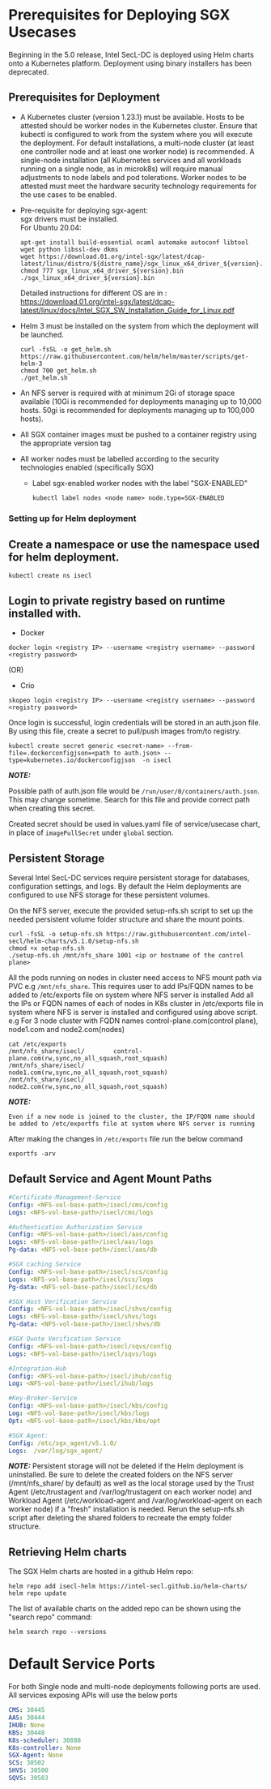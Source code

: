 # Prerequisites for Deploying SGX Usecases

Beginning in the 5.0 release, Intel SecL-DC is deployed using Helm charts onto a Kubernetes platform.  Deployment using binary installers has been deprecated.

## Prerequisites for Deployment

- A Kubernetes cluster (version 1.23.1) must be available.  Hosts to be attested should be worker nodes in the Kubernetes cluster.  Ensure that kubectl is configured to work from the system where you will execute the deployment.  For default installations, a multi-node cluster (at least one controller node and at least one worker node) is recommended.  A single-node installation (all Kubernetes services and all workloads running on a single node, as in microk8s) will require manual adjustments to node labels and pod tolerations.  Worker nodes to be attested must meet the hardware security technology requirements for the use cases to be enabled.  

- Pre-requisite for deploying sgx-agent:   
  sgx drivers must be installed.  
  For Ubuntu 20.04: 
   ```
  apt-get install build-essential ocaml automake autoconf libtool wget python libssl-dev dkms  
  wget https://download.01.org/intel-sgx/latest/dcap-latest/linux/distro/${distro_name}/sgx_linux_x64_driver_${version}.bin  
  chmod 777 sgx_linux_x64_driver_${version}.bin  
  ./sgx_linux_x64_driver_${version}.bin  
  ``` 
  
  Detailed instructions for different OS are in :   
  https://download.01.org/intel-sgx/latest/dcap-latest/linux/docs/Intel_SGX_SW_Installation_Guide_for_Linux.pdf  

- Helm 3 must be installed on the system from which the deployment will be launched. 
  
  ```
  curl -fsSL -o get_helm.sh https://raw.githubusercontent.com/helm/helm/master/scripts/get-helm-3
  chmod 700 get_helm.sh
  ./get_helm.sh 
  ```

- An NFS server is required with at minimum 2Gi of storage space available (10Gi is recommended for deployments managing up to 10,000 hosts.  50gi is recommended for deployments managing up to 100,000 hosts).

- All SGX container images must be pushed to a container registry using the appropriate version tag

- All worker nodes must be labelled according to the security technologies enabled (specifically SGX)

  - Label sgx-enabled worker nodes with the label "SGX-ENABLED"
    ```
    kubectl label nodes <node name> node.type=SGX-ENABLED
    ```

### Setting up for Helm deployment

## Create a namespace or use the namespace used for helm deployment. 

  ```
  kubectl create ns isecl
  ```

## Login to private registry based on runtime installed with.

 * Docker
  ```
  docker login <registry IP> --username <registry username> --password <registry password>
  ```

  (OR)
  
  * Crio
  ```
  skopeo login <registry IP> --username <registry username> --password <registry password>
  ```

  Once login is successful, login credentials will be stored in an auth.json file. By using this file, create a secret to pull/push images from/to registry.

  ```
  kubectl create secret generic <secret-name> --from-file=.dockerconfigjson=<path to auth.json> --type=kubernetes.io/dockerconfigjson  -n isecl
  ```

**_NOTE:_** 

  Possible path of auth.json file would be `/run/user/0/containers/auth.json`. This may change sometime. Search for this file and provide correct path when creating this secret.

  Created secret should be used in values.yaml file of service/usecase chart, in place of `imagePullSecret` under `global` section.


## Persistent Storage

Several Intel SecL-DC services require persistent storage for databases, configuration settings, and logs.  By default the Helm deployments are configured to use NFS storage for these persistent volumes.

On the NFS server, execute the provided setup-nfs.sh script to set up the needed persistent volume folder structure and share the mount points.

  ```
  curl -fsSL -o setup-nfs.sh https://raw.githubusercontent.com/intel-secl/helm-charts/v5.1.0/setup-nfs.sh
  chmod +x setup-nfs.sh
  ./setup-nfs.sh /mnt/nfs_share 1001 <ip or hostname of the control plane>
  ```

All the pods running on nodes in cluster need access to NFS mount path via PVC e.g `/mnt/nfs_share`. 
This requires user to add IPs/FQDN names to be added to /etc/exports file on system where NFS server is installed
Add all the IPs or FQDN names of each of nodes in K8s cluster in /etc/exports file in system where NFS is server is installed and configured using above script.
e.g For 3 node cluster with FQDN names control-plane.com(control plane), node1.com and node2.com(nodes)
  ```
  cat /etc/exports
  /mnt/nfs_share/isecl/        control-plane.com(rw,sync,no_all_squash,root_squash)
  /mnt/nfs_share/isecl/        node1.com(rw,sync,no_all_squash,root_squash)
  /mnt/nfs_share/isecl/        node2.com(rw,sync,no_all_squash,root_squash)
  ```

**_NOTE:_** 

    Even if a new node is joined to the cluster, the IP/FQDN name should be added to /etc/exportfs file at system where NFS server is running

After making the changes in `/etc/exports` file run the below command
  ```
  exportfs -arv
  ``` 

## Default Service and Agent Mount Paths

```yaml
#Certificate-Management-Service
Config: <NFS-vol-base-path>/isecl/cms/config
Logs: <NFS-vol-base-path>/isecl/cms/logs

#Authentication Authorization Service
Config: <NFS-vol-base-path>/isecl/aas/config
Logs: <NFS-vol-base-path>/isecl/aas/logs
Pg-data: <NFS-vol-base-path>/isecl/aas/db

#SGX caching Service
Config: <NFS-vol-base-path>/isecl/scs/config
Logs: <NFS-vol-base-path>/isecl/scs/logs
Pg-data: <NFS-vol-base-path>/isecl/scs/db

#SGX Host Verification Service
Config: <NFS-vol-base-path>/isecl/shvs/config
Logs: <NFS-vol-base-path>/isecl/shvs/logs
Pg-data: <NFS-vol-base-path>/isecl/shvs/db

#SGX Quote Verification Service
Config: <NFS-vol-base-path>/isecl/sqvs/config
Logs: <NFS-vol-base-path>/isecl/sqvs/logs

#Integration-Hub
Config: <NFS-vol-base-path>/isecl/ihub/config
Log: <NFS-vol-base-path>/isecl/ihub/logs

#Key-Broker-Service
Config: <NFS-vol-base-path>/isecl/kbs/config
Log: <NFS-vol-base-path>/isecl/kbs/logs
Opt: <NFS-vol-base-path>/isecl/kbs/kbs/opt

#SGX Agent:
Config: /etc/sgx_agent/v5.1.0/
Logs:  /var/log/sgx_agent/
```

**_NOTE:_** 
    Persistent storage will not be deleted if the Helm deployment is uninstalled.  Be sure to delete the created folders on the NFS server (/mnt/nfs_share/ by default) as well as the local storage used by the Trust Agent (/etc/trustagent and /var/log/trustagent on each worker node) and Workload Agent (/etc/workload-agent and /var/log/workload-agent on each worker node) if a "fresh" installation is needed.  Rerun the setup-nfs.sh script after deleting the shared folders to recreate the empty folder structure.

## Retrieving Helm charts

The SGX Helm charts are hosted in a github Helm repo:

  ```
  helm repo add isecl-helm https://intel-secl.github.io/helm-charts/
  helm repo update
  ```

The list of available charts on the added repo can be shown using the "search repo" command:

  ``` 
  helm search repo --versions
  ```

# Default Service Ports

For both Single node and multi-node deployments following ports are used. All services exposing APIs will use the below ports

```yaml
CMS: 30445
AAS: 30444
IHUB: None
KBS: 30448
K8s-scheduler: 30888
K8s-controller: None
SGX-Agent: None
SCS: 30502
SHVS: 30500
SQVS: 30503
```
